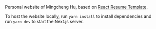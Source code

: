 Personal website of Mingcheng Hu, based on [React Resume Template](https://github.com/tbakerx/react-resume-template).

To host the website locally, run `yarn install` to install dependencies and run `yarn dev` to start the Next.js server.